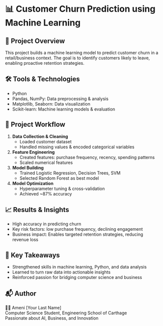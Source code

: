 # 📊 Customer Churn Prediction using Machine Learning

## 📌 Project Overview
This project builds a machine learning model to predict customer churn in a retail/business context. The goal is to identify customers likely to leave, enabling proactive retention strategies.

## 🛠️ Tools & Technologies
- Python
- Pandas, NumPy: Data preprocessing & analysis
- Matplotlib, Seaborn: Data visualization
- Scikit-learn: Machine learning models & evaluation

## 📂 Project Workflow
1. **Data Collection & Cleaning**
   - Loaded customer dataset
   - Handled missing values & encoded categorical variables
2. **Feature Engineering**
   - Created features: purchase frequency, recency, spending patterns
   - Scaled numerical features
3. **Model Building**
   - Trained Logistic Regression, Decision Trees, SVM
   - Selected Random Forest as best model
4. **Model Optimization**
   - Hyperparameter tuning & cross-validation
   - Achieved ~87% accuracy

## 📈 Results & Insights
- High accuracy in predicting churn
- Key risk factors: low purchase frequency, declining engagement
- Business impact: Enables targeted retention strategies, reducing revenue loss

## 🚀 Key Takeaways
- Strengthened skills in machine learning, Python, and data analysis
- Learned to turn raw data into actionable insights
- Reinforced passion for bridging computer science and business

## 📬 Author
👩‍💻 Ameni [Your Last Name]  
Computer Science Student, Engineering School of Carthage  
Passionate about AI, Business, and Innovation
